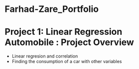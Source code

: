 # Farhad-Zare_Portfolio

# Project 1: Linear Regression Automobile : Project Overview
* Linear regresion and correlation 
* Finding the consumption of a car with other variables
